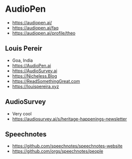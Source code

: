 # AudioPen

* https://audiopen.ai/
* https://audiopen.ai/faq
* https://audiopen.ai/profile/theo


## Louis Pereir

* Goa, India
* https://AudioPen.ai
* https://AudioSurvey.ai
* https://Nicheless.Blog
* https://ReadSomethingGreat.com
* https://louispereira.xyz

## AudioSurvey

* Very cool
* https://audiosurvey.ai/s/heritage-happenings-newsletter

## Speechnotes

* https://github.com/speechnotes/speechnotes-website
* https://github.com/orgs/speechnotes/people